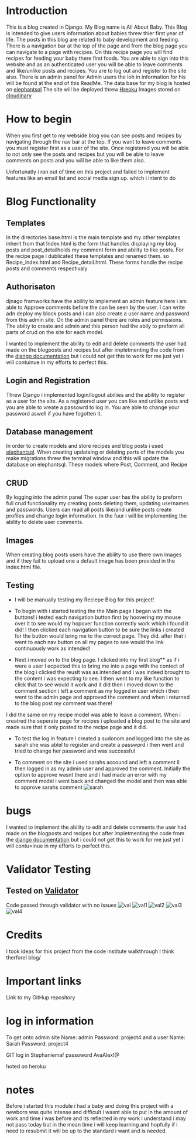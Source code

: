 # Introduction

This is a blog created in Django. My Blog name is All About Baby. This Blog is intended to give users information about babies threw thier first year of life. The posts in this blog are related to baby development and feeding. There is a navigation bar at the top of the page and from the blog page you can navigate to a page with recipes. On this recipe page you will find recipes for feeding your baby there first foods. You are able to sign into this website and as an authenticated user you will be able to leave comments and like/unlike posts and recipes. You are to log out and register to the site also. There is an admin panel for Admin users the loh in information for his will be found at the end of this ReadMe.
The data base for my blog is hosted on [elephantsql](https://www.elephantsql.com/) 
The site will be deployed threw [Hreoku](https://id.heroku.com/)
Images stored on [cloudinary](https://cloudinary.com)

# How to begin

When you first get to my webside blog you can see posts and recipes by navigating through the nav bar at the top. If you want to leave comments you must register first as a user of the site. Once registered you will be able to not only see the posts and recipes but you will be able to leave comments on posts and you will be able to like them also.

Unfortunatly i ran out of time on this project and failed to implement features like an email list and social media sign up. which i intent to do

# Blog Functionality

## Templates

In the directories base.html is the main template and my other templates inherit from that 
Index.html is the form that handles displaying my blog posts and post_detailholds my comment form and ability to like posts.
For the recipe page i dublicated these templates and renamed them. so Recipe_index.html and Recipe_detail.html. These forms handle the recipe posts and comments respectivaly

## Authorisaton

djnago framworks have the ability to implement an admin feature here i am able to Approve comments before the can be seen by the user. I can write adn deploy my block posts and i can also create a user name and password from this admin site. On the admin panel there are roles and permissions. The abilty to create and admin and this person had the abily to preform all parts of crud on the site for each model. 

I wanted to implement the ability to edit and delete comments the user had made on the blogposts and recipes but after impletmenting the code from the [django documentation](https://docs.djangoproject.com/en/5.0/) but i could not get this to work for me just yet i will contuinue in my efforts to perfect this.

## Login and Registration

Threw Django i implemented login/logout abiliies and the ability to register as a user for the site. As a registered user you can like and unlike posts and you are able to vreate a passowrd to log in. You are able to change your password aswell if you have fogotten it.

## Database management

In order to create models and store recipes and blog posts i used [elephantsql](https://www.elephantsql.com/). When creating updateing or deleting parts of the models you make migrations threw the terminal window and this will update the database on elephantsql. These models where Post, Comment, and Recipe

## CRUD

By logging into the admin panel The super user has the ability to preform full crud functionality my creating posts deleting them, updating usernames and passwords. Users can read all posts like/and unlike posts create profiles and change login information. In the fuur i will be implementing the ability to delete user comments.

## Images

When creating blog posts users have the ability to use there own images and if they fail to upload one a default image has been provided in the index.html file.

## Testing

* I will be manually testing my Reciepe Blog for this project!

* To begin with i started testing the the Main page I began with the buttons! i tested each  navigation button first by hoovering my mouse over it to see would my hopover function correctly work which i found it did! I then clicked each
navigation button to be sure the links i created for the button would bring me to the correct page. They did. 
after that i went to each nav button on all my pages to see would the link continuously work as intended!


* Next i moved on to the blog page. I clicked into my first blog** as if i were a user I ecpected this to bring me into a page with the contect of the blog i clicked the reuslt was as intended and i was indeed brought to the content i was expecting to see. I then went to my like function to click that to see would it work and it did then i moved down to the comment section i left a comment as my logged in user which i then went to the admin page and approved the comment and when i returned to the blog post my comment was there!

I did the same on my recipe model was able to leave a comment. When i creatred the seperate page for recipes i uploaded a blog post to the site and made sure that it only posted to the recipe page and it did.

* To test the log in feature i created a sudonom and logged into the site as sarah she was ablel to register and create a passwprd i then went and tried to change her password and was successful

* To comment on the site i used sarahs accound and left a comment iI then logged in as my admin user and approved the comment. Initially the option to approve wasnt there and i had made an error with my comment model i went back and changed the model and then was able to approve sarahs comment 
![sarah](images/sarah.png)

# bugs

I wanted to implement the ability to edit and delete comments the user had made on the blogposts and recipes but after impletmenting the code from the [django documentation](https://docs.djangoproject.com/en/5.0/) but i could not get this to work for me just yet i will contu=inue in my efforts to perfect this.

# Validator Testing

## Tested on [Validator](https://pep8ci.herokuapp.com/)
Code passed through validator with no issues
![val](images/val.png)
![val1](images/val1.png)
![val2](images/val2.png)
![val3](images/val3.png)
![val4](images/val4.png)


# Credits 
I took ideas for this project from the code institute walkthrough I think therforeI blog/

# Important links
Link to my GitHup repository

# log in information

To get onto admin site Name: admin
                       Password: project4
and a user             Name: Sarah
                    Password: project4

                    
GIT log in Stephaniemaf
passoword AvaAlex!@

hoted on heroku

# notes
Before i started this module i had a baby and doing this project with a newborn was quite intense and difficult i wasnt able to put in the amount of work and time i was before and its reflected in my work i understand i may not pass today but in the mean time i will keep learning and hopfully if i need to resubmit it will be up to the standard i want and is needed. 
